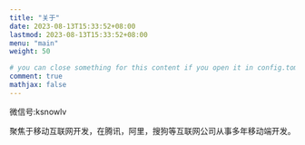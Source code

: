 ```yaml
---
title: "关于"
date: 2023-08-13T15:33:52+08:00
lastmod: 2023-08-13T15:33:52+08:00
menu: "main"
weight: 50

# you can close something for this content if you open it in config.toml.
comment: true
mathjax: false
---
```




微信号:ksnowlv 

聚焦于移动互联网开发，在腾讯，阿里，搜狗等互联网公司从事多年移动端开发。